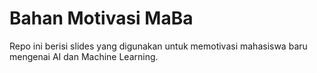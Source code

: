 # Bahan Motivasi MaBa
Repo ini berisi slides yang digunakan untuk memotivasi mahasiswa baru mengenai AI dan Machine Learning.
